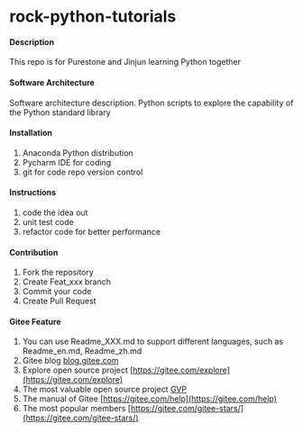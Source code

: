 # rock-python-tutorials

#### Description
This repo is for Purestone and Jinjun learning Python together

#### Software Architecture
Software architecture description. Python scripts to explore the capability of the Python standard library

#### Installation

1. Anaconda Python distribution
2. Pycharm IDE for coding
3. git for code repo version control

#### Instructions

1. code the idea out
2. unit test code
3. refactor code for better performance

#### Contribution

1. Fork the repository
2. Create Feat_xxx branch
3. Commit your code
4. Create Pull Request


#### Gitee Feature

1. You can use Readme\_XXX.md to support different languages, such as Readme\_en.md, Readme\_zh.md
2. Gitee blog [blog.gitee.com](https://blog.gitee.com)
3. Explore open source project [https://gitee.com/explore](https://gitee.com/explore)
4. The most valuable open source project [GVP](https://gitee.com/gvp)
5. The manual of Gitee [https://gitee.com/help](https://gitee.com/help)
6. The most popular members  [https://gitee.com/gitee-stars/](https://gitee.com/gitee-stars/)